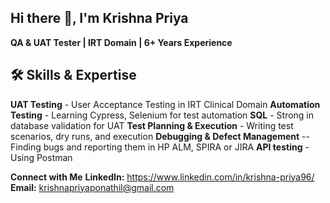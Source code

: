 ## Hi there 👋, I'm Krishna Priya

**QA & UAT Tester | IRT Domain | 6+ Years Experience** 

## 🛠️ **Skills & Expertise**
**UAT Testing** - User Acceptance Testing in IRT Clinical Domain
**Automation Testing** - Learning Cypress, Selenium for test automation
**SQL** - Strong in database validation for UAT
**Test Planning & Execution** - Writing test scenarios, dry runs, and execution
**Debugging & Defect Management** --Finding bugs and reporting them in HP ALM, SPIRA or JIRA
**API testing** - Using Postman

**Connect with Me**
**LinkedIn:** https://www.linkedin.com/in/krishna-priya96/
**Email:** krishnapriyaponathil@gmail.com
